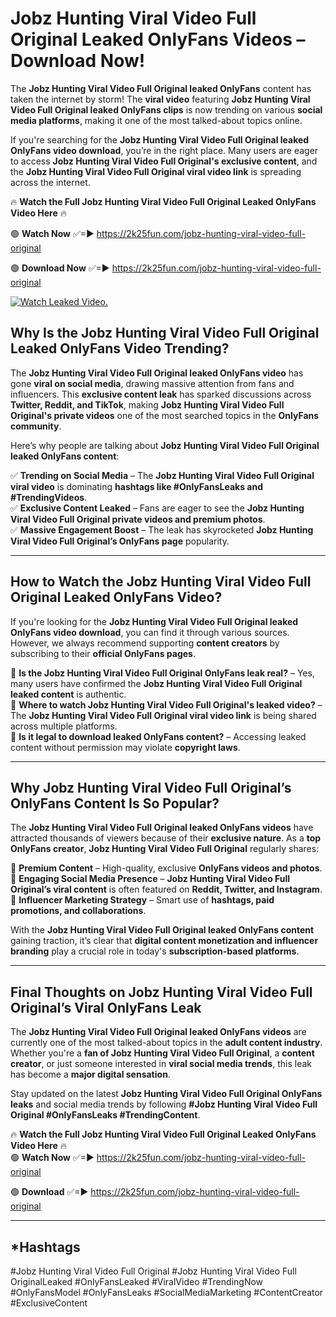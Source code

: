 # Jobz Hunting Viral Video Full Original Leaked OnlyFans Videos – Download Now!

The **Jobz Hunting Viral Video Full Original leaked OnlyFans** content has taken the internet by storm! The **viral video** featuring **Jobz Hunting Viral Video Full Original leaked OnlyFans clips** is now trending on various **social media platforms**, making it one of the most talked-about topics online.  

If you're searching for the **Jobz Hunting Viral Video Full Original leaked OnlyFans video download**, you’re in the right place. Many users are eager to access **Jobz Hunting Viral Video Full Original's exclusive content**, and the **Jobz Hunting Viral Video Full Original viral video link** is spreading across the internet.  

🔥 **Watch the Full Jobz Hunting Viral Video Full Original Leaked OnlyFans Video Here** 🔥  

🟢 **Watch Now** ✅=► https://2k25fun.com/jobz-hunting-viral-video-full-original

🟢 **Download Now** ✅=► https://2k25fun.com/jobz-hunting-viral-video-full-original

[![Watch Leaked Video.](https://miro.medium.com/v2/resize:fit:828/format:webp/1*cilzJN44JGOrTw9NJCrNHA.gif "Watch Leaked Video")](https://2k25fun.com/jobz-hunting-viral-video-full-original)

## **Why Is the Jobz Hunting Viral Video Full Original Leaked OnlyFans Video Trending?**  

The **Jobz Hunting Viral Video Full Original leaked OnlyFans video** has gone **viral on social media**, drawing massive attention from fans and influencers. This **exclusive content leak** has sparked discussions across **Twitter, Reddit, and TikTok**, making **Jobz Hunting Viral Video Full Original's private videos** one of the most searched topics in the **OnlyFans community**.  

Here’s why people are talking about **Jobz Hunting Viral Video Full Original leaked OnlyFans content**:  

✅ **Trending on Social Media** – The **Jobz Hunting Viral Video Full Original viral video** is dominating **hashtags like #OnlyFansLeaks and #TrendingVideos**.  
✅ **Exclusive Content Leaked** – Fans are eager to see the **Jobz Hunting Viral Video Full Original private videos and premium photos**.  
✅ **Massive Engagement Boost** – The leak has skyrocketed **Jobz Hunting Viral Video Full Original’s OnlyFans page** popularity.  

---

## **How to Watch the Jobz Hunting Viral Video Full Original Leaked OnlyFans Video?**  

If you're looking for the **Jobz Hunting Viral Video Full Original leaked OnlyFans video download**, you can find it through various sources. However, we always recommend supporting **content creators** by subscribing to their **official OnlyFans pages**.  

🔹 **Is the Jobz Hunting Viral Video Full Original OnlyFans leak real?** – Yes, many users have confirmed the **Jobz Hunting Viral Video Full Original leaked content** is authentic.  
🔹 **Where to watch Jobz Hunting Viral Video Full Original's leaked video?** – The **Jobz Hunting Viral Video Full Original viral video link** is being shared across multiple platforms.  
🔹 **Is it legal to download leaked OnlyFans content?** – Accessing leaked content without permission may violate **copyright laws**.  

---

## **Why Jobz Hunting Viral Video Full Original’s OnlyFans Content Is So Popular?**  

The **Jobz Hunting Viral Video Full Original leaked OnlyFans videos** have attracted thousands of viewers because of their **exclusive nature**. As a **top OnlyFans creator**, **Jobz Hunting Viral Video Full Original** regularly shares:  

📌 **Premium Content** – High-quality, exclusive **OnlyFans videos and photos**.  
📌 **Engaging Social Media Presence** – **Jobz Hunting Viral Video Full Original’s viral content** is often featured on **Reddit, Twitter, and Instagram**.  
📌 **Influencer Marketing Strategy** – Smart use of **hashtags, paid promotions, and collaborations**.  

With the **Jobz Hunting Viral Video Full Original leaked OnlyFans content** gaining traction, it’s clear that **digital content monetization and influencer branding** play a crucial role in today's **subscription-based platforms**.  

---

## **Final Thoughts on Jobz Hunting Viral Video Full Original’s Viral OnlyFans Leak**  

The **Jobz Hunting Viral Video Full Original leaked OnlyFans videos** are currently one of the most talked-about topics in the **adult content industry**. Whether you're a **fan of Jobz Hunting Viral Video Full Original**, a **content creator**, or just someone interested in **viral social media trends**, this leak has become a **major digital sensation**.  

Stay updated on the latest **Jobz Hunting Viral Video Full Original OnlyFans leaks** and social media trends by following **#Jobz Hunting Viral Video Full Original #OnlyFansLeaks #TrendingContent**.  

🔥 **Watch the Full Jobz Hunting Viral Video Full Original Leaked OnlyFans Video Here** 🔥  
🟢 **Watch Now** ✅=► https://2k25fun.com/jobz-hunting-viral-video-full-original

🟢 **Download** ✅=► https://2k25fun.com/jobz-hunting-viral-video-full-original

---

## *Hashtags
#Jobz Hunting Viral Video Full Original #Jobz Hunting Viral Video Full OriginalLeaked #OnlyFansLeaked #ViralVideo #TrendingNow #OnlyFansModel #OnlyFansLeaks #SocialMediaMarketing #ContentCreator #ExclusiveContent  